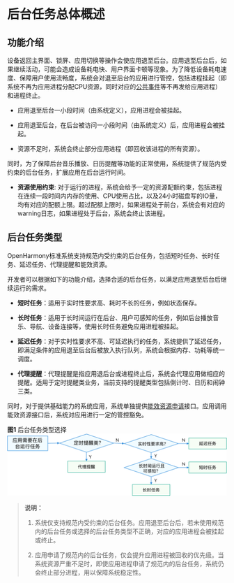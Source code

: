 # 后台任务总体概述


## 功能介绍

设备返回主界面、锁屏、应用切换等操作会使应用退至后台。应用退至后台后，如果继续活动，可能会造成设备耗电快、用户界面卡顿等现象。为了降低设备耗电速度、保障用户使用流畅度，系统会对退至后台的应用进行管控，包括进程挂起（即系统不再为应用进程分配CPU资源，同时对应的[公共事件](../application-models/common-event-overview.md)等不再发给应用进程）和进程终止。

- 应用退至后台一小段时间（由系统定义），应用进程会被挂起。

- 应用退至后台，在后台被访问一小段时间（由系统定义）后，应用进程会被挂起。

- 资源不足时，系统会终止部分应用进程（即回收该进程的所有资源）。

同时，为了保障后台音乐播放、日历提醒等功能的正常使用，系统提供了规范内受约束的后台任务，扩展应用在后台运行时间。
- **资源使用约束**: 对于运行的进程，系统会给予一定的资源配额约束，包括进程在连续一段时间内内存的使用、CPU使用占比，以及24小时磁盘写的IO量，均有对应的配额上限。超过配额上限时，如果进程处于前台，系统会有对应的warning日志，如果进程处于后台，系统会终止该进程。

## 后台任务类型

OpenHarmony标准系统支持规范内受约束的后台任务，包括短时任务、长时任务、延迟任务、代理提醒和能效资源。

开发者可以根据如下的功能介绍，选择合适的后台任务，以满足应用退至后台后继续运行的需求。

- **短时任务**：适用于实时性要求高、耗时不长的任务，例如状态保存。

- **长时任务**：适用于长时间运行在后台、用户可感知的任务，例如后台播放音乐、导航、设备连接等，使用长时任务避免应用进程被挂起。

- **延迟任务**：对于实时性要求不高、可延迟执行的任务，系统提供了延迟任务，即满足条件的应用退至后台后被放入执行队列，系统会根据内存、功耗等统一调度。

- **代理提醒**：代理提醒是指应用退后台或进程终止后，系统会代理应用做相应的提醒。适用于定时提醒类业务，当前支持的提醒类型包括倒计时、日历和闹钟三类。

同时，对于提供基础能力的系统应用，系统单独提供[能效资源申请](efficiency-resource-request.md)接口。应用调用能效资源接口后，系统对应用进行一定的管控豁免。

  **图1** 后台任务类型选择  
![bgtask_choice](figures/bgtask_choice.png)


> **说明：**
>
> 1. 系统仅支持规范内受约束的后台任务。应用退至后台后，若未使用规范内的后台任务或选择的后台任务类型不正确，对应的应用进程会被挂起或终止。
> 
> 2. 应用申请了规范内的后台任务，仅会提升应用进程被回收的优先级。当系统资源严重不足时，即使应用进程申请了规范内的后台任务，系统仍会终止部分进程，用以保障系统稳定性。